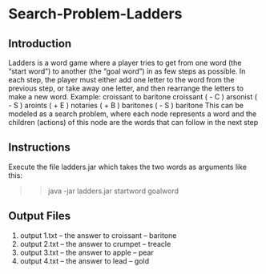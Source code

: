 # Search-Problem-Ladders


## Introduction
Ladders is a word game where a player tries to get from one word (the “start word”) to another (the
“goal word”) in as few steps as possible. In each step, the player must either add one letter to the word
from the previous step, or take away one letter, and then rearrange the letters to make a new word.
Example: croissant to baritone
croissant
( - C )
arsonist
( - S )
aroints
( + E )
notaries
( + B )
baritones
( - S )
baritone
This can be modeled as a search problem, where each node represents a word and the children (actions)
of this node are the words that can follow in the next step

## Instructions
Execute the file ladders.jar which takes
the two words as arguments like this:
>> java -jar ladders.jar startword goalword

## Output Files
1. output 1.txt – the answer to croissant – baritone
2. output 2.txt – the answer to crumpet – treacle
3. output 3.txt – the answer to apple – pear
4. output 4.txt – the answer to lead – gold
